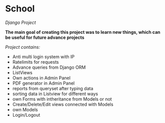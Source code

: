 # School

*Django Project*

**The main goal of creating this project was to learn new things, which can be useful for future advance projects**


*Project contains:*
- Anti multi login system with IP
- Ratelimits for requests
- Advance queries from Django ORM
- ListViews
- Own actions in Admin Panel
- PDF generator in Admin Panel
- reports from queryset after typing data
- sorting data in Listview for different ways
- own Forms with intheritance from Models or not
- Create/Delete/Edit views connected with Models
- own Models
- Login/Logout
